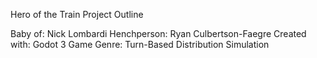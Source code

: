Hero of the Train Project Outline

Baby of: Nick Lombardi
Henchperson: Ryan Culbertson-Faegre
Created with: Godot 3
Game Genre: Turn-Based Distribution Simulation
